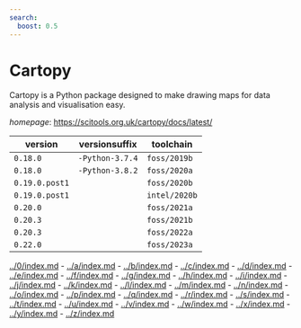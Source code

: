 ```yaml
---
search:
  boost: 0.5
---
```

# Cartopy

Cartopy is a Python package designed to make drawing maps for data analysis and visualisation easy.

*homepage*: <https://scitools.org.uk/cartopy/docs/latest/>

version | versionsuffix | toolchain
--------|---------------|----------
``0.18.0`` | ``-Python-3.7.4`` | ``foss/2019b``
``0.18.0`` | ``-Python-3.8.2`` | ``foss/2020a``
``0.19.0.post1`` |  | ``foss/2020b``
``0.19.0.post1`` |  | ``intel/2020b``
``0.20.0`` |  | ``foss/2021a``
``0.20.3`` |  | ``foss/2021b``
``0.20.3`` |  | ``foss/2022a``
``0.22.0`` |  | ``foss/2023a``

[../0/index.md](0) - [../a/index.md](a) - [../b/index.md](b) - [../c/index.md](c) - [../d/index.md](d) - [../e/index.md](e) - [../f/index.md](f) - [../g/index.md](g) - [../h/index.md](h) - [../i/index.md](i) - [../j/index.md](j) - [../k/index.md](k) - [../l/index.md](l) - [../m/index.md](m) - [../n/index.md](n) - [../o/index.md](o) - [../p/index.md](p) - [../q/index.md](q) - [../r/index.md](r) - [../s/index.md](s) - [../t/index.md](t) - [../u/index.md](u) - [../v/index.md](v) - [../w/index.md](w) - [../x/index.md](x) - [../y/index.md](y) - [../z/index.md](z)

